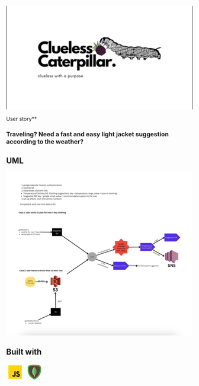 ![cluelessCaterpillars](/images/Logo.png)

User story**

### Traveling? Need a fast and easy light jacket suggestion according to the weather?

## UML

![uml](/images/uml.png)

## Built with

![js](/images/js.gif)
![mongo](/images/mongo.png)